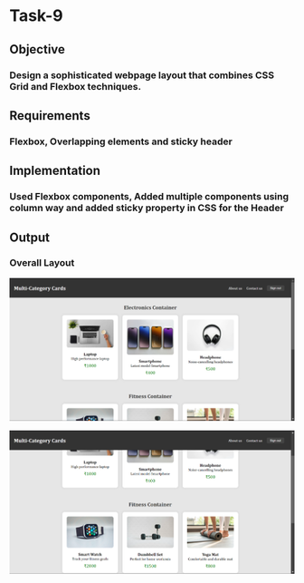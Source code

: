 # Task-9

## Objective

### Design a sophisticated webpage layout that combines CSS Grid and Flexbox techniques.

## Requirements

### Flexbox, Overlapping elements and sticky header

## Implementation

### Used Flexbox components, Added multiple components using column way and added sticky property in CSS for the Header

## Output

### Overall Layout

![alt text](images/image.png)

![alt text](images/image-1.png)